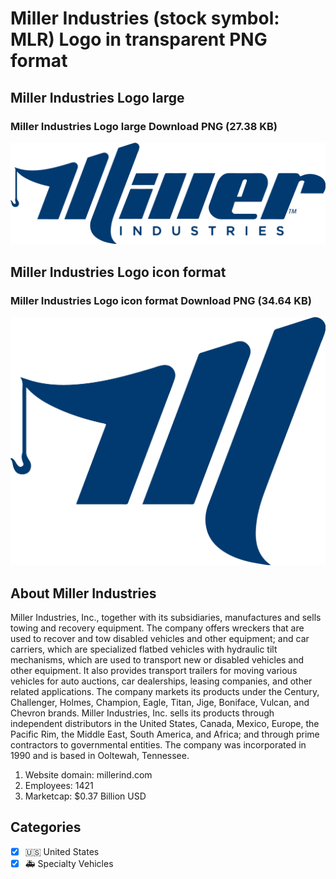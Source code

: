 # Miller Industries (stock symbol: MLR) Logo in transparent PNG format

## Miller Industries Logo large

### Miller Industries Logo large Download PNG (27.38 KB)

![Miller Industries Logo large Download PNG (27.38 KB)](/img/orig/MLR_BIG-3a634382.png)

## Miller Industries Logo icon format

### Miller Industries Logo icon format Download PNG (34.64 KB)

![Miller Industries Logo icon format Download PNG (34.64 KB)](/img/orig/MLR-86f0382d.png)

## About Miller Industries

Miller Industries, Inc., together with its subsidiaries, manufactures and sells towing and recovery equipment. The company offers wreckers that are used to recover and tow disabled vehicles and other equipment; and car carriers, which are specialized flatbed vehicles with hydraulic tilt mechanisms, which are used to transport new or disabled vehicles and other equipment. It also provides transport trailers for moving various vehicles for auto auctions, car dealerships, leasing companies, and other related applications. The company markets its products under the Century, Challenger, Holmes, Champion, Eagle, Titan, Jige, Boniface, Vulcan, and Chevron brands. Miller Industries, Inc. sells its products through independent distributors in the United States, Canada, Mexico, Europe, the Pacific Rim, the Middle East, South America, and Africa; and through prime contractors to governmental entities. The company was incorporated in 1990 and is based in Ooltewah, Tennessee.

1. Website domain: millerind.com
2. Employees: 1421
3. Marketcap: $0.37 Billion USD


## Categories
- [x] 🇺🇸 United States
- [x] 🚑 Specialty Vehicles
